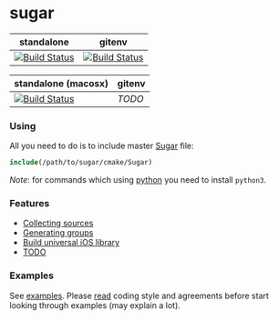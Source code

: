 # sugar
| standalone | gitenv |
|------------|--------|
| [![Build Status](https://travis-ci.org/ruslo/sugar.png?branch=master)](https://travis-ci.org/ruslo/sugar) | [![Build Status](https://travis-ci.org/ruslo/gitenv.png?branch=master)](https://travis-ci.org/ruslo/gitenv) |

| standalone (macosx) | gitenv |
|---------------------|--------|
| [![Build Status](https://travis-ci.org/ruslo/sugar.png?branch=travis-ci.macosx.branch)](https://travis-ci.org/ruslo/sugar) | *TODO* |

### Using
All you need to do is to include master [Sugar](https://github.com/ruslo/sugar/tree/master/cmake) file:
```cmake
include(/path/to/sugar/cmake/Sugar)
```

*Note*: for commands which using [python](https://github.com/ruslo/sugar/tree/master/python) you need to install `python3`.
### Features
* [Collecting sources](https://github.com/ruslo/sugar/wiki/Collecting-sources)
* [Generating groups](https://github.com/ruslo/sugar/wiki/Generating-groups)
* [Build universal iOS library](https://github.com/ruslo/sugar/wiki/Building-universal-ios-library)
* [TODO]()

### Examples
See [examples](https://github.com/ruslo/sugar/tree/master/examples).
Please [read](https://github.com/ruslo/sugar/wiki/Coding-style) coding style and
agreements before start looking through examples (may explain a lot).
